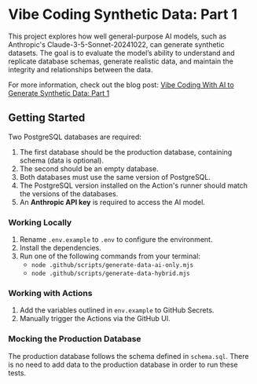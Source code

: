 # Vibe Coding Synthetic Data: Part 1

This project explores how well general-purpose AI models, such as Anthropic's Claude-3-5-Sonnet-20241022, can generate synthetic datasets. The goal is to evaluate the model’s ability to understand and replicate database schemas, generate realistic data, and maintain the integrity and relationships between the data.

For more information, check out the blog post: [Vibe Coding With AI to Generate Synthetic Data: Part 1](https://neon.tech/blog)

## Getting Started

Two PostgreSQL databases are required:

1. The first database should be the production database, containing schema (data is optional).
2. The second should be an empty database.
3. Both databases must use the same version of PostgreSQL.
4. The PostgreSQL version installed on the Action's runner should match the versions of the databases.
5. An **Anthropic API key** is required to access the AI model.

### Working Locally

1. Rename `.env.example` to `.env` to configure the environment.
2. Install the dependencies.
3. Run one of the following commands from your terminal:
   - `node .github/scripts/generate-data-ai-only.mjs`
   - `node .github/scripts/generate-data-hybrid.mjs`

### Working with Actions

1. Add the variables outlined in `env.example` to GitHub Secrets.
2. Manually trigger the Actions via the GitHub UI.

### Mocking the Production Database

The production database follows the schema defined in `schema.sql`. There is no need to add data to the production database in order to run these tests.
